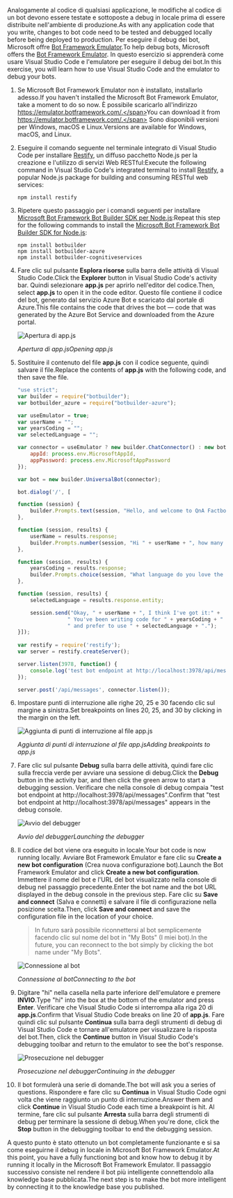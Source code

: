 <span data-ttu-id="c1e50-101">Analogamente al codice di qualsiasi applicazione, le modifiche al codice di un bot devono essere testate e sottoposte a debug in locale prima di essere distribuite nell'ambiente di produzione.</span><span class="sxs-lookup"><span data-stu-id="c1e50-101">As with any application code that you write, changes to bot code need to be tested and debugged locally before being deployed to production.</span></span> <span data-ttu-id="c1e50-102">Per eseguire il debug dei bot, Microsoft offre [Bot Framework Emulator](https://emulator.botframework.com/).</span><span class="sxs-lookup"><span data-stu-id="c1e50-102">To help debug bots, Microsoft offers the [Bot Framework Emulator](https://emulator.botframework.com/).</span></span> <span data-ttu-id="c1e50-103">In questo esercizio si apprenderà come usare Visual Studio Code e l'emulatore per eseguire il debug dei bot.</span><span class="sxs-lookup"><span data-stu-id="c1e50-103">In this exercise, you will learn how to use Visual Studio Code and the emulator to debug your bots.</span></span>

1. <span data-ttu-id="c1e50-104">Se Microsoft Bot Framework Emulator non è installato, installarlo adesso.</span><span class="sxs-lookup"><span data-stu-id="c1e50-104">If you haven't installed the Microsoft Bot Framework Emulator, take a moment to do so now.</span></span> <span data-ttu-id="c1e50-105">È possibile scaricarlo all'indirizzo https://emulator.botframework.com/.</span><span class="sxs-lookup"><span data-stu-id="c1e50-105">You can download it from https://emulator.botframework.com/.</span></span> <span data-ttu-id="c1e50-106">Sono disponibili versioni per Windows, macOS e Linux.</span><span class="sxs-lookup"><span data-stu-id="c1e50-106">Versions are available for Windows, macOS, and Linux.</span></span>

1. <span data-ttu-id="c1e50-107">Eseguire il comando seguente nel terminale integrato di Visual Studio Code per installare [Restify](http://restify.com/), un diffuso pacchetto Node.js per la creazione e l'utilizzo di servizi Web RESTful:</span><span class="sxs-lookup"><span data-stu-id="c1e50-107">Execute the following command in Visual Studio Code's integrated terminal to install [Restify](http://restify.com/), a popular Node.js package for building and consuming RESTful web services:</span></span>

    ```
    npm install restify
    ```

1. <span data-ttu-id="c1e50-108">Ripetere questo passaggio per i comandi seguenti per installare [Microsoft Bot Framework Bot Builder SDK per Node.js](https://docs.microsoft.com/bot-framework/nodejs/bot-builder-nodejs-quickstart):</span><span class="sxs-lookup"><span data-stu-id="c1e50-108">Repeat this step for the following commands to install the [Microsoft Bot Framework Bot Builder SDK for Node.js](https://docs.microsoft.com/bot-framework/nodejs/bot-builder-nodejs-quickstart):</span></span>

    ```
    npm install botbuilder
    npm install botbuilder-azure
    npm install botbuilder-cognitiveservices
    ```

1. <span data-ttu-id="c1e50-109">Fare clic sul pulsante **Esplora risorse** sulla barra delle attività di Visual Studio Code.</span><span class="sxs-lookup"><span data-stu-id="c1e50-109">Click the **Explorer** button in Visual Studio Code's activity bar.</span></span> <span data-ttu-id="c1e50-110">Quindi selezionare **app.js** per aprirlo nell'editor del codice.</span><span class="sxs-lookup"><span data-stu-id="c1e50-110">Then, select **app.js** to open it in the code editor.</span></span> <span data-ttu-id="c1e50-111">Questo file contiene il codice del bot, generato dal servizio Azure Bot e scaricato dal portale di Azure.</span><span class="sxs-lookup"><span data-stu-id="c1e50-111">This file contains the code that drives the bot — code that was generated by the Azure Bot Service and downloaded from the Azure portal.</span></span>

    ![Apertura di app.js](../images/vs-select-index-js.png)

    <span data-ttu-id="c1e50-113">_Apertura di app.js_</span><span class="sxs-lookup"><span data-stu-id="c1e50-113">_Opening app.js_</span></span> 

1. <span data-ttu-id="c1e50-114">Sostituire il contenuto del file **app.js** con il codice seguente, quindi salvare il file.</span><span class="sxs-lookup"><span data-stu-id="c1e50-114">Replace the contents of **app.js** with the following code, and then save the file.</span></span>

    ```JavaScript
    "use strict";
    var builder = require("botbuilder");
    var botbuilder_azure = require("botbuilder-azure");
    
    var useEmulator = true; 
    var userName = ""; 
    var yearsCoding = ""; 
    var selectedLanguage = "";
    
    var connector = useEmulator ? new builder.ChatConnector() : new botbuilder_azure.BotServiceConnector({
        appId: process.env.MicrosoftAppId,
        appPassword: process.env.MicrosoftAppPassword      
    });
    
    var bot = new builder.UniversalBot(connector);
    
    bot.dialog('/', [
    
    function (session) {
        builder.Prompts.text(session, "Hello, and welcome to QnA Factbot! What's your name?");
    },
    
    function (session, results) {
        userName = results.response;
        builder.Prompts.number(session, "Hi " + userName + ", how many years have you been writing code?"); 
    },
    
    function (session, results) {
        yearsCoding = results.response;
        builder.Prompts.choice(session, "What language do you love the most?", ["C#", "Python", "Node.js", "Visual FoxPro"]);
    },
    
    function (session, results) {
        selectedLanguage = results.response.entity;   
    
        session.send("Okay, " + userName + ", I think I've got it:" +
                    " You've been writing code for " + yearsCoding + " years," +
                    " and prefer to use " + selectedLanguage + ".");
    }]);
     
    var restify = require('restify');
    var server = restify.createServer();

    server.listen(3978, function() {
        console.log('test bot endpoint at http://localhost:3978/api/messages');
    });

    server.post('/api/messages', connector.listen());    
    ```

1. <span data-ttu-id="c1e50-115">Impostare punti di interruzione alle righe 20, 25 e 30 facendo clic sul margine a sinistra.</span><span class="sxs-lookup"><span data-stu-id="c1e50-115">Set breakpoints on lines 20, 25, and 30 by clicking in the margin on the left.</span></span>
 
    ![Aggiunta di punti di interruzione al file app.js](../images/vs-add-breakpoints.png)

    <span data-ttu-id="c1e50-117">_Aggiunta di punti di interruzione al file app.js_</span><span class="sxs-lookup"><span data-stu-id="c1e50-117">_Adding breakpoints to app.js_</span></span> 

1. <span data-ttu-id="c1e50-118">Fare clic sul pulsante **Debug** sulla barra delle attività, quindi fare clic sulla freccia verde per avviare una sessione di debug.</span><span class="sxs-lookup"><span data-stu-id="c1e50-118">Click the **Debug** button in the activity bar, and then click the green arrow to start a debugging session.</span></span> <span data-ttu-id="c1e50-119">Verificare che nella console di debug compaia "test bot endpoint at http://localhost:3978/api/messages".</span><span class="sxs-lookup"><span data-stu-id="c1e50-119">Confirm that "test bot endpoint at http://localhost:3978/api/messages" appears in the debug console.</span></span>
 
    ![Avvio del debugger](../images/vs-launch-debugger.png)

    <span data-ttu-id="c1e50-121">_Avvio del debugger_</span><span class="sxs-lookup"><span data-stu-id="c1e50-121">_Launching the debugger_</span></span> 

1. <span data-ttu-id="c1e50-122">Il codice del bot viene ora eseguito in locale.</span><span class="sxs-lookup"><span data-stu-id="c1e50-122">Your bot code is now running locally.</span></span> <span data-ttu-id="c1e50-123">Avviare Bot Framework Emulator e fare clic su **Create a new bot configuration** (Crea nuova configurazione bot).</span><span class="sxs-lookup"><span data-stu-id="c1e50-123">Launch the Bot Framework Emulator and click **Create a new bot configuration**.</span></span> <span data-ttu-id="c1e50-124">Immettere il nome del bot e l'URL del bot visualizzato nella console di debug nel passaggio precedente.</span><span class="sxs-lookup"><span data-stu-id="c1e50-124">Enter the bot name and the bot URL displayed in the debug console in the previous step.</span></span> <span data-ttu-id="c1e50-125">Fare clic su **Save and connect** (Salva e connetti) e salvare il file di configurazione nella posizione scelta.</span><span class="sxs-lookup"><span data-stu-id="c1e50-125">Then, click **Save and connect** and save the configuration file in the location of your choice.</span></span>

    > <span data-ttu-id="c1e50-126">In futuro sarà possibile riconnettersi al bot semplicemente facendo clic sul nome del bot in "My Bots" (I miei bot).</span><span class="sxs-lookup"><span data-stu-id="c1e50-126">In the future, you can reconnect to the bot simply by clicking the bot name under "My Bots".</span></span>

    ![Connessione al bot](../images/new-bot-configuration.png)

    <span data-ttu-id="c1e50-128">_Connessione al bot_</span><span class="sxs-lookup"><span data-stu-id="c1e50-128">_Connecting to the bot_</span></span> 

1. <span data-ttu-id="c1e50-129">Digitare "hi" nella casella nella parte inferiore dell'emulatore e premere **INVIO**.</span><span class="sxs-lookup"><span data-stu-id="c1e50-129">Type "hi" into the box at the bottom of the emulator and press **Enter**.</span></span> <span data-ttu-id="c1e50-130">Verificare che Visual Studio Code si interrompa alla riga 20 di **app.js**.</span><span class="sxs-lookup"><span data-stu-id="c1e50-130">Confirm that Visual Studio Code breaks on line 20 of **app.js**.</span></span> <span data-ttu-id="c1e50-131">Fare quindi clic sul pulsante **Continua** sulla barra degli strumenti di debug di Visual Studio Code e tornare all'emulatore per visualizzare la risposta del bot.</span><span class="sxs-lookup"><span data-stu-id="c1e50-131">Then, click the **Continue** button in Visual Studio Code's debugging toolbar and return to the emulator to see the bot's response.</span></span>
 
    ![Prosecuzione nel debugger](../images/continue-debugging.png)

    <span data-ttu-id="c1e50-133">_Prosecuzione nel debugger_</span><span class="sxs-lookup"><span data-stu-id="c1e50-133">_Continuing in the debugger_</span></span> 

1. <span data-ttu-id="c1e50-134">Il bot formulerà una serie di domande.</span><span class="sxs-lookup"><span data-stu-id="c1e50-134">The bot will ask you a series of questions.</span></span> <span data-ttu-id="c1e50-135">Rispondere e fare clic su **Continua** in Visual Studio Code ogni volta che viene raggiunto un punto di interruzione.</span><span class="sxs-lookup"><span data-stu-id="c1e50-135">Answer them and click **Continue** in Visual Studio Code each time a breakpoint is hit.</span></span> <span data-ttu-id="c1e50-136">Al termine, fare clic sul pulsante **Arresta** sulla barra degli strumenti di debug per terminare la sessione di debug.</span><span class="sxs-lookup"><span data-stu-id="c1e50-136">When you're done, click the **Stop** button in the debugging toolbar to end the debugging session.</span></span>

<span data-ttu-id="c1e50-137">A questo punto è stato ottenuto un bot completamente funzionante e si sa come eseguirne il debug in locale in Microsoft Bot Framework Emulator.</span><span class="sxs-lookup"><span data-stu-id="c1e50-137">At this point, you have a fully functioning bot and know how to debug it by running it locally in the Microsoft Bot Framework Emulator.</span></span> <span data-ttu-id="c1e50-138">Il passaggio successivo consiste nel rendere il bot più intelligente connettendolo alla knowledge base pubblicata.</span><span class="sxs-lookup"><span data-stu-id="c1e50-138">The next step is to make the bot more intelligent by connecting it to the knowledge base you published.</span></span>